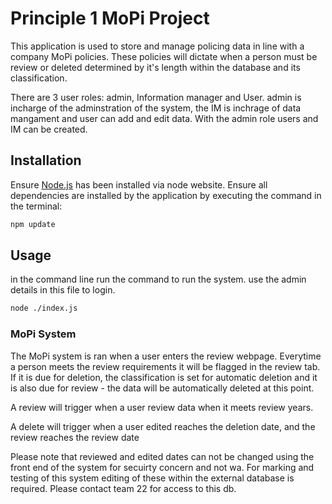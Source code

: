 # Principle 1 MoPi Project

This application is used to store and manage policing data in line with a company MoPi policies. These policies will dictate when a person must be review or deleted determined by it's length within the database and its classification.

There are 3 user roles: admin, Information manager and User. admin is incharge of the adminstration of the system, the IM is inchrage of data mangament and user can add and edit data. With the admin role users and IM can be created.


## Installation

Ensure [Node.js](https://nodejs.org/en/) has been installed via node website. Ensure all dependencies are installed by the application by executing the command in the terminal:
```bash
npm update
```

## Usage
in the command line run the command to run the system. use the admin details in this file to login.
```bash
node ./index.js
```

### MoPi System
The MoPi system is ran when a user enters the review webpage. Everytime a person meets the review requirements it will be flagged in the review tab. If it is due for deletion, the classification is set for automatic deletion and it is also due for review - the data will be automatically deleted at this point.

A review will trigger when a user review data when it meets review years.

A delete will trigger when a user edited reaches the deletion date, and the review reaches the review date

Please note that reviewed and edited dates can not be changed using the front end of the system for secuirty concern and not wa. For marking and testing of this system editing of these within the external database is required. Please contact team 22 for access to this db.